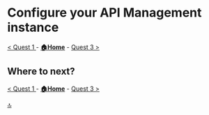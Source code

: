 # Configure your API Management instance

[< Quest 1 ](quest1.md) - **[🏠Home](../README.md)** - [ Quest 3 >](quest3.md)

## Where to next?

[< Quest 1 ](quest1.md) - **[🏠Home](../README.md)** - [ Quest 3 >](quest3.md)

[🔝](#)